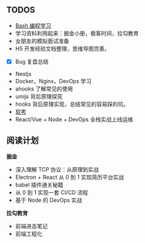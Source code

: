 ## TODOS

- [Bash 编程学习](https://wangdoc.com/bash/intro.html)
- 学习资料利用起来：掘金小册，极客时间，拉勾教育
- 女朋友的模拟面试准备
- H5 开发经验文档整理，思维导图完善。
- [x] Bug 复盘总结
- Nestjs
- Docker，Nginx，DevOps 学习
- ahooks 了解常见的使用
- umijs 背后原理探究
- hooks 背后原理实现，总结常见的容易踩的坑。
- [软考](https://jsmond2016.github.io/study-everyday/record/06/0606-week-summary.html)
- React/Vue + Node + DevOps 全栈实战上线运维


## 阅读计划

**掘金**

- 深入理解 TCP 协议：从原理到实战
- Electron + React 从 0 到 1 实现简历平台实战
- babel 插件通关秘籍
- 从 0 到 1 实现一套 CI/CD 流程
- 基于 Node 的 DevOps 实战



**拉勾教育**

- 前端进击笔记
- 前端工程化